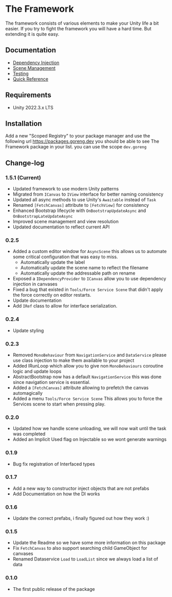  # The Framework
 
The framework consists of various elements to make your Unity life a bit easier. 
If you try to fight the framework you will have a hard time. 
But extending it is quite easy.
## Documentation

- [Dependency Injection](/Documentation/Dependency%20Injection.md)
- [Scene Management](/Documentation/Scene%20Management.md)
- [Testing](/Documentation/Testing.md)
- [Quick Reference](/Documentation/Quick%20Reference.md)

## Requirements

- Unity 2022.3.x LTS
## Installation

Add a new "Scoped Registry" to your package manager and use the following url
https://packages.goreng.dev you should be able to see The Framework package in your list.
you can use the scope `dev.goreng`
## Change-log
### 1.5.1 (Current)
 - Updated framework to use modern Unity patterns
 - Migrated from `ICanvas` to `IView` interface for better naming consistency
 - Updated all async methods to use Unity's `Awaitable` instead of `Task`
 - Renamed `[FetchCanvas]` attribute to `[FetchView]` for consistency
 - Enhanced Bootstrap lifecycle with `OnBootstrapUpdateAsync` and `OnBootstrapLateUpdateAsync`
 - Improved scene management and view resolution
 - Updated documentation to reflect current API

### 0.2.5
 - Added a custom editor window for `AsyncScene` this allows us to automate some critical configuration that was easy to miss.
	 - Automatically update the label
	 - Automatically update the scene name to reflect the filename
	 - Automatically update the addressable path on rename
 - Exposed a `IDependencyProvider` to `ICanvas` allow you to use dependency injection in canvases 
 - Fixed a bug that existed in `Tools/Force Service Scene` that didn't apply the force correctly on editor restarts.
 - Update documentation
 - Add `IRef` class to allow for interface serialization.
### 0.2.4
 - Update styling
### 0.2.3
- Removed `MonoBehaviour` from `NavigationService` and `DataService` please use class injection to make them available to your project
- Added IRunLoop which allow you to give non `MonoBehaviours` coroutine logic and update loops
- AbstractBootstrap now has a default `NavigationService` this was done since navigation service is essential.
- Added a `[FetchCanvas]` attribute allowing to prefetch the canvas automagically
- Added a menu `Tools/Force Service Scene` This allows you to force the Services scene to start when pressing play.

### 0.2.0
- Updated how we handle scene unloading, we will now wait until the task was completed 
- Added an Implicit Used flag on Injectable so we wont generate warnings
### 0.1.9
- Bug fix registration of Interfaced types
### 0.1.7
- Add a new way to constructor inject objects that are not prefabs
- Add Documentation on how the DI works
### 0.1.6
- Update the correct prefabs, i finally figured out how they work :)
### 0.1.5
 - Update the Readme so we have some more information on this package 
 - Fix `FetchCanvas` to also support searching child GameObject for canvases
 - Renamed Dataservice `Load` to `LoadList` since we always load a list of data
### 0.1.0
- The first public release of the package

  
